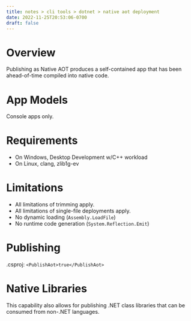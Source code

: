 ```yaml
---
title: notes > cli tools > dotnet > native aot deployment
date: 2022-11-25T20:53:06-0700
draft: false
---
```

# Overview
Publishing as Native AOT produces a self-contained app that has been ahead-of-time compiled into native code.

# App Models
Console apps only.

# Requirements
- On Windows, Desktop Development w/C++ workload
- On Linux, clang, zlib1g-ev

# Limitations
- All limitations of trimming apply.
- All limitations of single-file deployments apply.
- No dynamic loading (`Assembly.LoadFile`)
- No runtime code generation (`System.Reflection.Emit`)


# Publishing
.csproj:
`<PublishAot>true</PublishAot>`

# Native Libraries
This capability also allows for publishing .NET class libraries that can be consumed from non-.NET languages.
